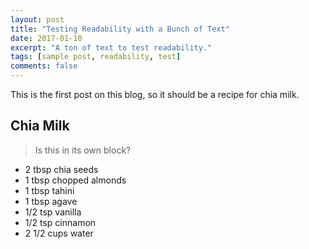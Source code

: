 ```yaml
---
layout: post
title: "Testing Readability with a Bunch of Text"
date: 2017-01-10
excerpt: "A ton of text to test readability."
tags: [sample post, readability, test]
comments: false
---
```


This is the first post on this blog, so it should be a recipe for chia milk.

## Chia Milk

> Is this in its own block?
* 2 tbsp chia seeds
* 1 tbsp chopped almonds
* 1 tbsp tahini
* 1 tbsp agave
* 1/2 tsp vanilla
* 1/2 tsp cinnamon
* 2 1/2 cups water
